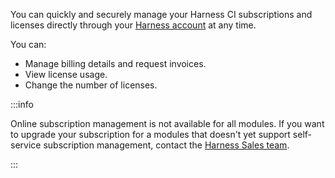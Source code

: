 You can quickly and securely manage your Harness CI subscriptions and licenses directly through your [Harness account](https://app.harness.io) at any time.

You can:
* Manage billing details and request invoices.
* View license usage.
* Change the number of licenses.

:::info

Online subscription management is not available for all modules. If you want to upgrade your subscription for a modules that doesn't yet support self-service subscription management, contact the [Harness Sales team](https://www.harness.io/pricing?module=cd#).

:::